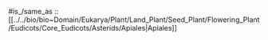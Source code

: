 

#is_/same_as :: [[../../bio/bio~Domain/Eukarya/Plant/Land_Plant/Seed_Plant/Flowering_Plant/Eudicots/Core_Eudicots/Asterids/Apiales|Apiales]] 

